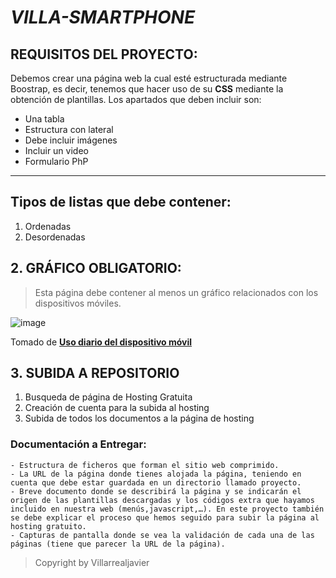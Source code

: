 # *VILLA-SMARTPHONE*

## REQUISITOS DEL PROYECTO:
Debemos crear una página web la cual esté estructurada mediante Boostrap, es decir, tenemos que hacer uso de su **CSS** mediante la obtención de plantillas.
Los apartados que deben incluir son:

* Una tabla
* Estructura con lateral
* Debe incluir imágenes
* Incluir un video
* Formulario PhP
-------------------------------------
## Tipos de listas que debe contener:
1. Ordenadas
2. Desordenadas



## 2. GRÁFICO OBLIGATORIO:

> Esta página debe contener al menos un gráfico relacionados con los dispositivos móviles.

![image](http://cdn.statcdn.com/Infographic/images/normal/9576.jpeg)

   Tomado de [**Uso diario del dispositivo móvil**](https://es.statista.com/grafico/9576/la-adiccion-al-movil-crece-en-todo-el-mundo/)
   


## 3. SUBIDA A REPOSITORIO

1. Busqueda de página de Hosting Gratuita
2. Creación de cuenta para la subida al hosting
3. Subida de todos los documentos a la página de hosting




### Documentación a Entregar:
```
- Estructura de ficheros que forman el sitio web comprimido.
- La URL de la página donde tienes alojada la página, teniendo en cuenta que debe estar guardada en un directorio llamado proyecto.
- Breve documento donde se describirá la página y se indicarán el origen de las plantillas descargadas y los códigos extra que hayamos incluido en nuestra web (menús,javascript,…). En este proyecto también se debe explicar el proceso que hemos seguido para subir la página al hosting gratuito.
- Capturas de pantalla donde se vea la validación de cada una de las páginas (tiene que parecer la URL de la página).
```

> Copyright by Villarrealjavier



